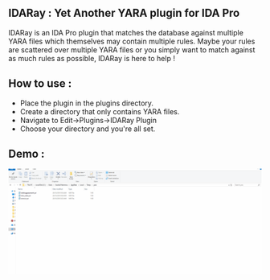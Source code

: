 ## IDARay : Yet Another YARA plugin for IDA Pro
IDARay is an IDA Pro plugin that matches the database against multiple YARA files which themselves may contain multiple rules. Maybe your rules are scattered over multiple YARA files or you simply want to match against as much rules as possible, IDARay is here to help !

## How to use :
 - Place the plugin in the plugins directory.
 - Create a directory that only contains YARA files.
 - Navigate to Edit->Plugins->IDARay Plugin
 - Choose your directory and you're all set.

## Demo :

![](demo.gif)
